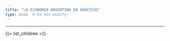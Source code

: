 ```yaml
---
title: "LA ECONOMÍA ARGENTINA EN GRÁFICOS"
type: book  # Do not modify.
---
```


---

{{< list_children >}}